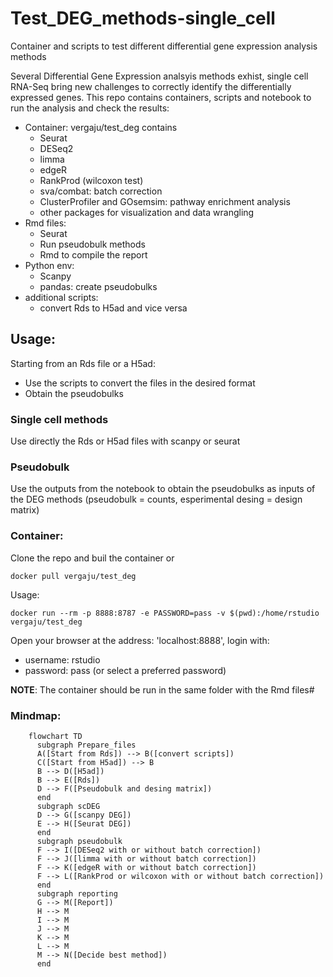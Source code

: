 # Test_DEG_methods-single_cell


 Container and scripts to test different differential gene expression analysis methods


Several Differential Gene Expression analsyis methods exhist, single cell RNA-Seq bring new challenges to correctly identify the differentially expressed genes. This repo contains containers, scripts and notebook to run the analysis and check the results:
- Container: vergaju/test_deg contains
    - Seurat
    - DESeq2
    - limma
    - edgeR
    - RankProd (wilcoxon test)
    - sva/combat: batch correction
    - ClusterProfiler and GOsemsim: pathway enrichment analysis
    - other packages for visualization and data wrangling
- Rmd files:
    - Seurat
    - Run pseudobulk methods
    - Rmd to compile the report
- Python env:
    - Scanpy
    - pandas: create pseudobulks
- additional scripts:
    - convert Rds to H5ad and vice versa


## Usage:

Starting from an Rds file or a H5ad:
- Use the scripts to convert the files in the desired format
- Obtain the pseudobulks

### Single cell methods 

Use directly the Rds or H5ad files with scanpy or seurat

### Pseudobulk

Use the outputs from the notebook to obtain the pseudobulks as inputs of the DEG methods (pseudobulk = counts, esperimental desing = design matrix)

### Container:

Clone the repo and buil the container or
```
docker pull vergaju/test_deg
```

Usage:
```
docker run --rm -p 8888:8787 -e PASSWORD=pass -v $(pwd):/home/rstudio vergaju/test_deg
```

Open your browser at the address: 'localhost:8888', login with:
- username: rstudio
- password: pass (or select a preferred password)

**NOTE**: The container should be run in the same folder with the Rmd files#


### Mindmap:

```mermaid
    flowchart TD
      subgraph Prepare_files
      A([Start from Rds]) --> B([convert scripts])
      C([Start from H5ad]) --> B
      B --> D([H5ad])
      B --> E([Rds])
      D --> F([Pseudobulk and desing matrix])
      end
      subgraph scDEG
      D --> G([scanpy DEG])
      E --> H([Seurat DEG])
      end
      subgraph pseudobulk
      F --> I([DESeq2 with or without batch correction])
      F --> J([limma with or without batch correction])
      F --> K([edgeR with or without batch correction])
      F --> L([RankProd or wilcoxon with or without batch correction])
      end
      subgraph reporting
      G --> M([Report])
      H --> M
      I --> M
      J --> M
      K --> M
      L --> M
      M --> N([Decide best method])
      end

```